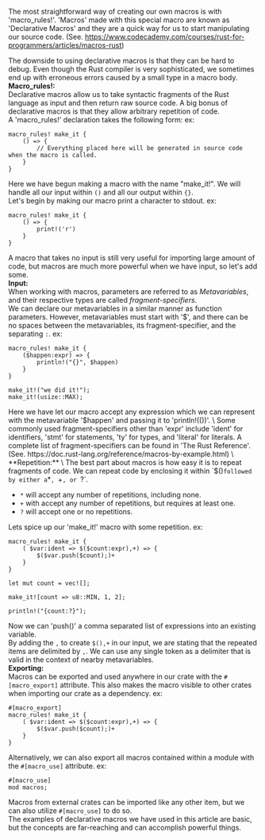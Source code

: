 The most straightforward way of creating our own macros is with 'macro_rules!'. 'Macros' made with this special macro are known as 'Declarative Macros' and they are a quick way for us to start manipulating our source code. (See. https://www.codecademy.com/courses/rust-for-programmers/articles/macros-rust)

The downside to using declarative macros is that they can be hard to debug. Even though the Rust compiler is very sophisticated, we sometimes end up with erroneous errors caused by a small type in a macro body.
\
**Macro_rules!:**
\
Declarative macros allow us to take syntactic fragments of the Rust language as input and then return raw source code. A big bonus of declarative macros is that they allow arbitrary repetition of code.
\
A 'macro_rules!' declaration takes the following form:
	ex:

	macro_rules! make_it {
		() => {
			// Everything placed here will be generated in source code when the macro is called.
		}
	}

Here we have begun making a macro with the name "make_it!". We will handle all our input within `()` and all our output within `{}`.
\
Let's begin by making our macro print a character to stdout.
	ex:

	macro_rules! make_it {
		() => {
			print!('r')
		}
	}

A macro that takes no input is still very useful for importing large amount of code, but macros are much more powerful when we have input, so let's add some.
\
**Input:**
\
When working with macros, parameters are referred to as _Metavariables_, and their respective types are called _fragment-specifiers_.
\
We can declare our metavariables in a similar manner as function parameters. However, metavariables must start with '$', and there can be no spaces between the metavariables, its fragment-specifier, and the separating `:`.
	ex:

	macro_rules! make_it {
		($happen:expr) => {
			println!("{}", $happen)
		}
	}

	make_it!("we did it!");
	make_it!(usize::MAX);

Here we have let our macro accept any expression which we can represent with the metavariable '$happen' and passing it to 'println!(())'.
\
Some commonly used fragment-specifiers other than 'expr' include 'ident' for identifiers, 'stmt' for statements, 'ty' for types, and 'literal' for literals. A complete list of fragment-specifiers can be found in 'The Rust Reference'. (See. https://doc.rust-lang.org/reference/macros-by-example.html)
\
**Repetition:**
\
The best part about macros is how easy it is to repeat fragments of code. We can repeat code by enclosing it within `$()` followed by either a `*`, `+`, or `?`.
- `*` will accept any number of repetitions, including none.
- `+` with accept any number of repetitions, but requires at least one.
- `?` will accept one or no repetitions.

Lets spice up our 'make_it!' macro with some repetition.
	ex:

	macro_rules! make_it {
		( $var:ident => $($count:expr),+) => {
			$($var.push($count);)+
		}
	}

	let mut count = vec![];

	make_it![count => u8::MIN, 1, 2];

	println!("{count:?}");

Now we can 'push()' a comma separated list of expressions into an existing variable.
\
By adding the `,` to create `$(),+` in our input, we are stating that the repeated items are delimited by `,`. We can use any single token as a delimiter that is valid in the context of nearby metavariables.
\
**Exporting:**
\
Macros can be exported and used anywhere in our crate with the `#[macro_export]` attribute. This also makes the macro visible to other crates when importing our crate as a dependency.
	ex:

	#[macro_export]
	macro_rules! make_it {
		( $var:ident => $($count:expr),+) => {
			$($var.push($count);)+
		}
	}

Alternatively, we can also export all macros contained within a module with the `#[macro_use]` attribute.
	ex:

	#[macro_use]
	mod macros;

Macros from external crates can be imported like any other item, but we can also utilize `#[macro_use]` to do so.
\
The examples of declarative macros we have used in this article are basic, but the concepts are far-reaching and can accomplish powerful things.
